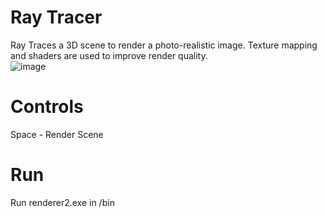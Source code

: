 # Ray Tracer
Ray Traces a 3D scene to render a photo-realistic image. Texture mapping and shaders are used to improve render quality. </br>
![image](https://user-images.githubusercontent.com/66948916/217888601-6d1b7078-18ff-4ae8-b89f-d3a6d3eda5cd.png)

# Controls 
Space - Render Scene

# Run
Run renderer2.exe in /bin
